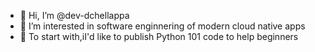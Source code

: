- 👋 Hi, I’m @dev-dchellappa
- 👀 I’m interested in software enginnering of modern cloud native apps
- 🌱 To start with,iI'd like to publish Python 101 code to help beginners 


<!---
dev-dchellappa/dev-dchellappa is a ✨ special ✨ repository because its `README.md` (this file) appears on your GitHub profile.
You can click the Preview link to take a look at your changes.
--->
